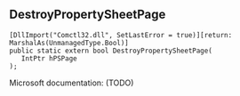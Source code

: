 ## DestroyPropertySheetPage

```
[DllImport("Comctl32.dll", SetLastError = true)][return: MarshalAs(UnmanagedType.Bool)]
public static extern bool DestroyPropertySheetPage(
   IntPtr hPSPage
);
```

Microsoft documentation: (TODO)
